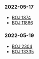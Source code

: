 ### 2022-05-17

- [BOJ 1874](https://www.acmicpc.net/problem/1874)
- [BOJ 11866](https://www.acmicpc.net/problem/11866)

### 2022-05-19

- [BOJ 2304](https://www.acmicpc.net/problem/2304)
- [BOJ 13335](https://www.acmicpc.net/problem/13335)
